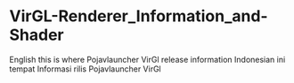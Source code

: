 # VirGL-Renderer_Information_and-Shader
English 
this is where Pojavlauncher VirGl release information 
Indonesian ini tempat Informasi rilis Pojavlauncher VirGl
